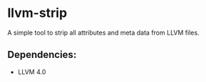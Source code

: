 # llvm-strip
A simple tool to strip all attributes and meta data from LLVM files.

## Dependencies:
- LLVM 4.0
